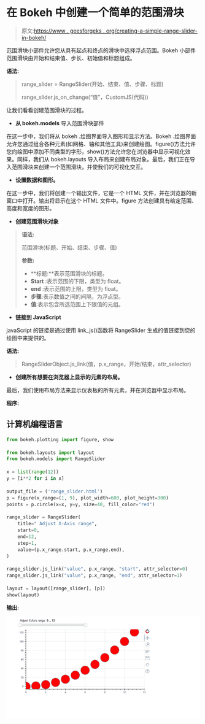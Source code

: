 # 在 Bokeh 中创建一个简单的范围滑块

> 原文:[https://www . geesforgeks . org/creating-a-simple-range-slider-in-bokeh/](https://www.geeksforgeeks.org/creating-a-simple-range-slider-in-bokeh/)

范围滑块小部件允许您从具有起点和终点的滑块中选择浮点范围。Bokeh 小部件范围滑块由开始和结束值、步长、初始值和标题组成。

**语法:**

> range_slider = RangeSlider(开始、结束、值、步骤、标题)
> 
> range_slider.js_on_change(“值”，CustomJS(代码))

让我们看看创建范围滑块的过程。

*   **从 bokeh.models** 导入范围滑块部件

在这一步中，我们将从 bokeh .绘图界面导入图形和显示方法。Bokeh .绘图界面允许您通过组合各种元素(如网格、轴和其他工具)来创建绘图。figure()方法允许您向绘图中添加不同类型的字形，show()方法允许您在浏览器中显示可视化效果。同样，我们从 bokeh.layouts 导入布局来创建布局对象。最后，我们正在导入范围滑块来创建一个范围滑块，并使我们的可视化交互。

*   **设置数据和图形。**

在这一步中，我们将创建一个输出文件，它是一个 HTML 文件，并在浏览器的新窗口中打开。输出将显示在这个 HTML 文件中。figure 方法创建具有给定范围、高度和宽度的图形。

*   **创建范围滑块对象**

> **语法:**
> 
> 范围滑块(标题、开始、结束、步骤、值)
> 
> **参数:**
> 
> *   **标题:**表示范围滑块的标题。
> *   **Start** :表示范围的下限，类型为 float。
> *   **end** :表示范围的上限，类型为 float。
> *   **步骤**:表示数值之间的间隔，为浮点型。
> *   **值**:表示包含所选范围上下限值的元组。

*   **链接到 JavaScript**

javaScript 的链接是通过使用 link_js()函数将 RangeSlider 生成的值链接到您的绘图中来提供的。

**语法:**

> RangeSliderObject.js_link(值，p.x_range，开始/结束，attr_selector)

*   **创建所有想要在浏览器上显示的元素的布局。**

最后，我们使用布局方法来显示仪表板的所有元素，并在浏览器中显示布局。

**程序:**

## 计算机编程语言

```py
from bokeh.plotting import figure, show

from bokeh.layouts import layout
from bokeh.models import RangeSlider

x = list(range(12))
y = [i**2 for i in x]

output_file = ('range_slider.html')
p = figure(x_range=(1, 9), plot_width=600, plot_height=300)
points = p.circle(x=x, y=y, size=40, fill_color="red")

range_slider = RangeSlider(
    title=" Adjust X-Axis range",
    start=0,
    end=12,
    step=1,
    value=(p.x_range.start, p.x_range.end),
)

range_slider.js_link("value", p.x_range, "start", attr_selector=0)
range_slider.js_link("value", p.x_range, "end", attr_selector=1)

layout = layout([range_slider], [p])
show(layout)
```

**输出:**

![](img/0448776c2dd31b1fbfa14d4e070f627c.png)